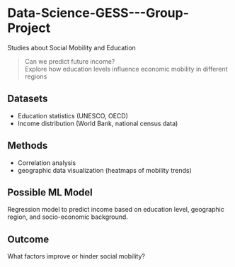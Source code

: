 # Data-Science-GESS---Group-Project
Studies about Social Mobility and Education
> Can we predict future income?\
> Explore how education levels influence economic mobility in different regions

## Datasets
 - Education statistics (UNESCO, OECD)
 - Income distribution (World Bank, national census data)

## Methods
 - Correlation analysis
 - geographic data visualization (heatmaps of mobility trends)

## Possible ML Model
Regression model to predict income based on education level, geographic region, and socio-economic background.

## Outcome
What factors improve or hinder social mobility?
